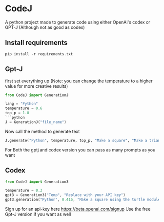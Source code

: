 # CodeJ
A python project made to generate code using either OpenAI's codex or GPT-J (Although not as good as codex)

## Install requirements
```
pip install -r requirements.txt
```
## Gpt-J
first set everything up (Note: you can change the temperature to a higher value for more creative results)
```python
from CodeJ import GenerationJ

lang = "Python"
temperature = 0.6
top_p = 1.0
```python
J = GenerationJ("file_name")
```
Now call the method to generate text
```python
J.generate("Python", temperature, top_p, "Make a square", "Make a triangle using turtle")
```
For Both the gptj and codex version you can pass as many prompts as you want
## Codex

```python
from CodeJ import Generation3

temperature = 0.3
gpt3 = Generation3("Temp", "Replace with your API key")
gpt3.generation("Python", 0.416, "Make a square using the turtle module", "Add take the power of numbers in an array", "Print CodeJ is awesome")
```
Sign up for an api-key here https://beta.openai.com/signup
Use the free Gpt-J version if you want as well

